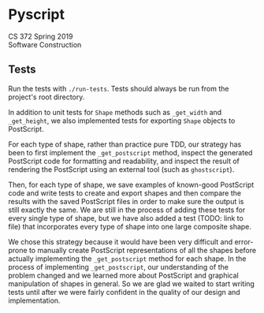 # Pyscript

CS 372 Spring 2019\
Software Construction

## Tests

Run the tests with `./run-tests`. Tests should always be run from the project's
root directory.

In addition to unit tests for `Shape` methods such as `_get_width` and
`_get_height`, we also implemented tests for exporting `Shape` objects to
PostScript.

For each type of shape, rather than practice pure TDD, our strategy has been to
first implement the `_get_postscript` method, inspect the generated PostScript
code for formatting and readability, and inspect the result of rendering the
PostScript using an external tool (such as `ghostscript`).

Then, for each type of shape, we save examples of known-good PostScript code
and write tests to create and export shapes and then compare the results with
the saved PostScript files in order to make sure the output is still exactly
the same. We are still in the process of adding these tests for every single
type of shape, but we have also added a test (TODO: link to file) that
incorporates every type of shape into one large composite shape.

We chose this strategy because it would have been very difficult and
error-prone to manually create PostScript representations of all the shapes
before actually implementing the `_get_postscript` method for each shape. In
the process of implementing `_get_postscript`, our understanding of the problem
changed and we learned more about PostScript and graphical manipulation of
shapes in general. So we are glad we waited to start writing tests until after
we were fairly confident in the quality of our design and implementation.